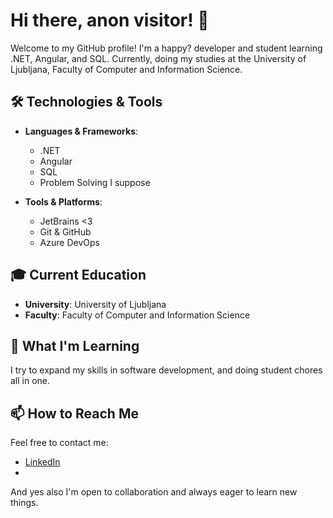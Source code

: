 # Hi there, anon visitor! 👋

Welcome to my GitHub profile! I'm a happy? developer and student learning .NET, Angular, and SQL. Currently, doing my studies at the University of Ljubljana, Faculty of Computer and Information Science.

## 🛠️ Technologies & Tools

- **Languages & Frameworks**: 
  - .NET
  - Angular
  - SQL
  - Problem Solving I suppose
  
- **Tools & Platforms**:
  - JetBrains <3
  - Git & GitHub
  - Azure DevOps

## 🎓 Current Education

- **University**: University of Ljubljana
- **Faculty**: Faculty of Computer and Information Science

## 🌱 What I'm Learning

I try to expand my skills in software development, and doing student chores all in one.

## 📫 How to Reach Me

Feel free to contact me:

- [LinkedIn](https://www.linkedin.com/in/nikolasrebrov/)
- 
And yes also I'm open to collaboration and always eager to learn new things.
